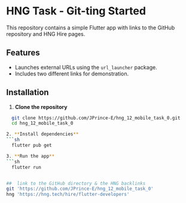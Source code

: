 # HNG Task - Git-ting Started

This repository contains a simple Flutter app with links to the GitHub repository and HNG Hire pages.

## Features

- Launches external URLs using the `url_launcher` package.
- Includes two different links for demonstration.

## Installation

1. **Clone the repository**

````sh
  git clone https://github.com/JPrince-E/hng_12_mobile_task_0.git
  cd hng_12_mobile_task_0

2. **Install dependencies**
```sh
  flutter pub get

3. **Run the app**
```sh
  flutter run


##  link to the GitHub directory & the HNG backlinks
git 'https://github.com/JPrince-E/hng_12_mobile_task_0'
hng 'https://hng.tech/hire/flutter-developers'
````
